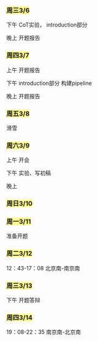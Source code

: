 ### <span style="background:#fff88f">周三3/6</span>
下午 
CoT实验，
introduction部分

晚上
开题报告

### <span style="background:#fff88f">周四3/7</span>
上午
开题报告

下午
introduction部分 
构建pipeline

晚上
开题报告

### <span style="background:#fff88f">周五3/8</span>

滑雪

### <span style="background:#fff88f">周六3/9</span>
上午
开会

下午
实验、写初稿

晚上

### <span style="background:#fff88f">周日3/10</span>



### <span style="background:#fff88f">周一3/11</span>

准备开题
### <span style="background:#fff88f">周二3/12</span>

12：43-17：08 北京南-南京南
### <span style="background:#fff88f">周三3/13</span>

下午
开题答辩

### <span style="background:#fff88f">周四3/14</span>

19：08-22：35 南京南-北京南
